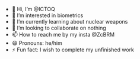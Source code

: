 - 👋 Hi, I’m @ICTOQ
- 👀 I’m interested in biometrics
- 🌱 I’m currently learning about nuclear weapons
- 💞️ I’m looking to collaborate on nothing
- 📫 How to reach me by my insta @ZcBRM
- 😄 Pronouns: he/him
- ⚡ Fun fact: I wish to complete my unfinished work 

<!---
ICTOQ/ICTOQ is a ✨ special ✨ repository because its `README.md` (this file) appears on your GitHub profile.
You can click the Preview link to take a look at your changes.
--->
